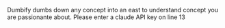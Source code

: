 Dumbify dumbs down any concept into an east to understand concept you are passionante about. 
Please enter a claude API key on line 13
